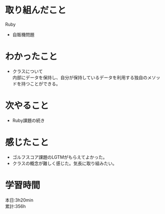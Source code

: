 # 取り組んだこと       
Ruby
- 自販機問題
# わかったこと
- クラスについて  
  内部にデータを保持し、自分が保持しているデータを利用する独自のメソッドを持つことができる。
# 次やること
- Ruby課題の続き
# 感じたこと
- ゴルフスコア課題のLGTMがもらえてよかった。  
- クラスの概念が難しく感じた。気長に取り組みたい。  
# 学習時間  
本日:3h20min  
累計:356h
